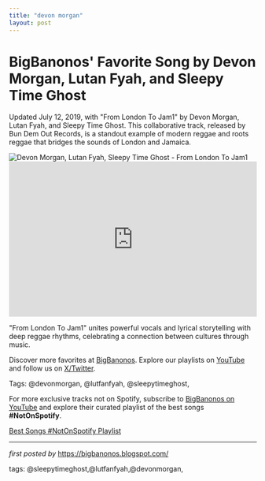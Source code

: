 ```yaml
---
title: "devon morgan"
layout: post
---
```

<!-- Post Title -->
<h1 >BigBanonos' Favorite Song by Devon Morgan, Lutan Fyah, and Sleepy Time Ghost</h1> <!-- Introductory Text -->
<p >Updated July 12, 2019, with "From London To Jam1" by Devon Morgan, Lutan Fyah, and Sleepy Time Ghost. This collaborative track, released by Bun Dem Out Records, is a standout example of modern reggae and roots reggae that bridges the sounds of London and Jamaica.</p> <!-- Featured Image -->
<div > <img src="https://i.ytimg.com/vi/Nrv1_R8Rdwc/maxresdefault.jpg" alt="Devon Morgan, Lutan Fyah, Sleepy Time Ghost - From London To Jam1" />
</div> <!-- YouTube Video Embed -->
<div > <iframe width="100%" height="315" src="https://www.youtube.com/embed/XfFida4p3a0" title="Devon Morgan feat. Lutan Fyah - From London To Jam1 [Official Video 2019]" frameborder="0" allow="accelerometer; autoplay; clipboard-write; encrypted-media; gyroscope; picture-in-picture; web-share" referrerpolicy="strict-origin-when-cross-origin" allowfullscreen></iframe>
</div> <!-- Song Information -->
<div > <p>"From London To Jam1" unites powerful vocals and lyrical storytelling with deep reggae rhythms, celebrating a connection between cultures through music.</p>
</div> <!-- Footer Links -->
<div > <p>Discover more favorites at <a href="https://bigbanonos.blogspot.com/" target="_blank">BigBanonos</a>. Explore our playlists on <a href="https://www.youtube.com/@BigBanonos" target="_blank">YouTube</a> and follow us on <a href="https://x.com/bigbanonos" target="_blank">X/Twitter</a>.</p>
</div> <!-- Tags -->
<p >Tags: @devonmorgan, @lutfanfyah, @sleepytimeghost,</p>


<!--Subscribe and Playlist Links-->
<div>
    <p>For more exclusive tracks not on Spotify, subscribe to <a href="https://www.youtube.com/@BigBanonos" target="_blank">BigBanonos on YouTube</a> and explore their curated playlist of the best songs <strong>#NotOnSpotify</strong>.</p>
    <p><a href="https://www.youtube.com/playlist?list=PLtuNtuTatqI0kFahUCbtbfenC_ET5O_tr" target="_blank">Best Songs #NotOnSpotify Playlist<br /></a></p></div>

<hr />

<p><em>first posted by</em> <a href="https://bigbanonos.blogspot.com/" rel="noopener" target="_new">https://bigbanonos.blogspot.com/</a></p>

<p>tags: @sleepytimeghost,@lutfanfyah,@devonmorgan,</p>
